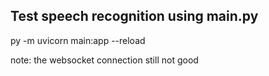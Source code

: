 ## Test speech recognition using main.py

py -m uvicorn main:app --reload

note: the websocket connection still not good
